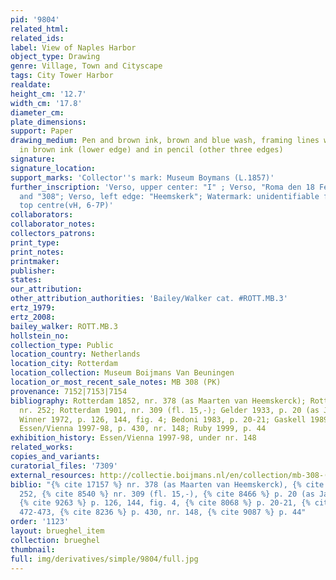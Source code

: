 ```yaml
---
pid: '9804'
related_html: 
related_ids: 
label: View of Naples Harbor
object_type: Drawing
genre: Village, Town and Cityscape
tags: City Tower Harbor
realdate: 
height_cm: '12.7'
width_cm: '17.8'
diameter_cm: 
plate_dimensions: 
support: Paper
drawing_medium: Pen and brown ink, brown and blue wash, framing lines with the pen
  in brown ink (lower edge) and in pencil (other three edges)
signature: 
signature_location: 
support_marks: 'Collector''s mark: Museum Boymans (L.1857)'
further_inscription: 'Verso, upper center: "I" ; Verso, "Roma den 18 February 1591"
  and "308"; Verso, left edge: "Heemskerk"; Watermark: unidentifiable fragment at
  top centre(vH, 6-7P)'
collaborators: 
collaborator_notes: 
collectors_patrons: 
print_type: 
print_notes: 
printmaker: 
publisher: 
states: 
our_attribution: 
other_attribution_authorities: 'Bailey/Walker cat. #ROTT.MB.3'
ertz_1979: 
ertz_2008: 
bailey_walker: ROTT.MB.3
hollstein_no: 
collection_type: Public
location_country: Netherlands
location_city: Rotterdam
location_collection: Museum Boijmans Van Beuningen
location_or_most_recent_sale_notes: MB 308 (PK)
provenance: 7152|7153|7154
bibliography: Rotterdam 1852, nr. 378 (as Maarten van Heemskerck); Rotterdam 1869,
  nr. 252; Rotterdam 1901, nr. 309 (fl. 15,-); Gelder 1933, p. 20 (as Jan Brueghel);
  Winner 1972, p. 126, 144, fig. 4; Bedoni 1983, p. 20-21; Gaskell 1989, p. 472-473;
  Essen/Vienna 1997-98, p. 430, nr. 148; Ruby 1999, p. 44
exhibition_history: Essen/Vienna 1997-98, under nr. 148
related_works: 
copies_and_variants: 
curatorial_files: '7309'
external_resources: http://collectie.boijmans.nl/en/collection/mb-308-(pk)
biblio: "{% cite 17157 %} nr. 378 (as Maarten van Heemskerck), {% cite 8023 %} nr.
  252, {% cite 8540 %} nr. 309 (fl. 15,-), {% cite 8466 %} p. 20 (as Jan Brueghel),
  {% cite 9263 %} p. 126, 144, fig. 4, {% cite 8068 %} p. 20-21, {% cite 8614 %} p.
  472-473, {% cite 8236 %} p. 430, nr. 148, {% cite 9087 %} p. 44"
order: '1123'
layout: brueghel_item
collection: brueghel
thumbnail: 
full: img/derivatives/simple/9804/full.jpg
---
```


